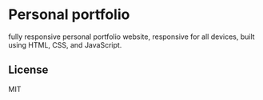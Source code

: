 # Personal portfolio

fully responsive personal portfolio website, responsive for all devices, built using HTML, CSS, and JavaScript.

## License

MIT
